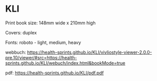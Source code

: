 # KLI

Print book size: 148mm wide x 210mm high

Covers: duplex

Fonts: roboto - light, medium, heavy

webbuch: https://health-sprints.github.io/KLI/vivliostyle-viewer-2.0.0-pre.10/viewer/#src=https://health-sprints.github.io/KLI/webuch/index.html&bookMode=true

pdf: https://health-sprints.github.io/KLI/pdf.pdf
